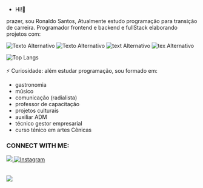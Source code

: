 -  Hi!👋
  
prazer, sou Ronaldo Santos, Atualmente  estudo programação para transição de carreira.
Programador frontend e backend e fullStack elaborando projetos com:
<p>
 <img src="https://img.shields.io/badge/HTML5-E34F26?style=for-the-badge&logo=html5&logoColor=white" alt="Texto Alternativo">
 <img src="https://img.shields.io/badge/CSS3-1572B6?style=for-the-badge&logo=css3&logoColor=white" alt="Texto Alternativo">
 <img src="https://img.shields.io/badge/JavaScript-323330?style=for-the-badge&logo=javascript&logoColor=F7DF1E" alt="text Alternativo">
 <img src="https://img.shields.io/badge/React-20232A?style=for-the-badge&logo=react&logoColor=61DAFB" alt="tex Alternativo">
</p>

![Top Langs](https://github-readme-stats.vercel.app/api/top-langs/?username=RonaldoSantosSpc&hide_progress=true)
<br>
<br>
⚡ Curiosidade: além estudar programação, sou formado em:
- gastronomia
-  músico
-   comunicação (radialista)
-   professor de capacitação
-    projetos culturais
-   auxiliar ADM
-   técnico gestor empresarial
-   curso ténico em artes Cênicas

### CONNECT WITH ME: 
<p>
  <a href="mailto:pdronaldo@gmail.com"alt="pdronaldo@gmail.com">
  <img src="https://img.shields.io/badge/Gmail-D14836?style=for-the-badge&logo=gmail&logoColor=white"> 

  <a>
  </a>
   <a href="https://www.instagram.com/spc_nd/"alt="instagram-Spc_nd">
   <img src="https://img.shields.io/badge/Instagram-E4405F?style=for-the-badge&logo=instagram&logoColor=white"alt="Instagram"/>
  
 
  <br>
  <br>
  <br>
        <picture>
  <source
    srcset="https://github-readme-stats.vercel.app/api?username=RonaldoSantosSpc&show_icons=true&theme=dark"
    media="(prefers-color-scheme: dark)"
  />
  <source
    srcset="https://github-readme-stats.vercel.app/api?username=RonaldoSantosSpc&show_icons=true"
    media="(prefers-color-scheme: light), (prefers-color-scheme: no-preference)"
  />
  <img src="https://github-readme-stats.vercel.app/api?username=RonaldoSantosSpc&show_icons=true" />
</picture>

